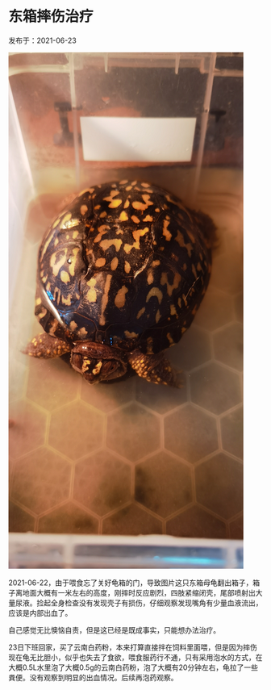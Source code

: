 # 东箱摔伤治疗

发布于：2021-06-23

![](./1.jpeg)

2021-06-22，由于喂食忘了关好龟箱的门，导致图片这只东箱母龟翻出箱子，箱子离地面大概有一米左右的高度，刚摔时反应剧烈，四肢紧缩闭壳，尾部喷射出大量尿液。捡起全身检查没有发现壳子有损伤，仔细观察发现嘴角有少量血液流出，应该是内部出血了。

自己感觉无比懊恼自责，但是这已经是既成事实，只能想办法治疗。

23日下班回家，买了云南白药粉，本来打算直接拌在饲料里面喂，但是因为摔伤现在龟无比胆小，似乎也失去了食欲，喂食服药行不通，只有采用泡水的方式，在大概0.5L水里泡了大概0.5g的云南白药粉，泡了大概有20分钟左右，龟拉了一些粪便。没有观察到明显的出血情况。后续再泡药观察。


